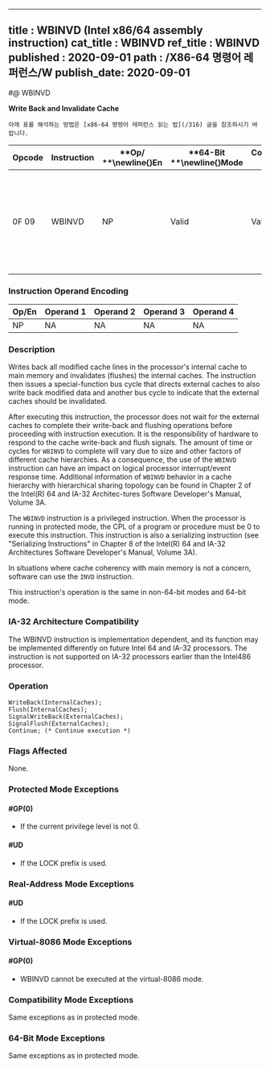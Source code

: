 ----------------------------
title : WBINVD (Intel x86/64 assembly instruction)
cat_title : WBINVD
ref_title : WBINVD
published : 2020-09-01
path : /X86-64 명령어 레퍼런스/W
publish_date: 2020-09-01
----------------------------


#@ WBINVD

**Write Back and Invalidate Cache**

```lec-info
아래 표를 해석하는 방법은 [x86-64 명령어 레퍼런스 읽는 법](/316) 글을 참조하시기 바랍니다.
```

|**Opcode**|**Instruction**|**Op/ **\newline{}**En**|**64-Bit **\newline{}**Mode**|**Compat/**\newline{}**Leg Mode**|**Description**|
|----------|---------------|------------------------|-----------------------------|---------------------------------|---------------|
|0F 09|WBINVD|NP|Valid|Valid|Write back and flush Internal caches; initiate writing-back and flushing of external caches.|
### Instruction Operand Encoding


|Op/En|Operand 1|Operand 2|Operand 3|Operand 4|
|-----|---------|---------|---------|---------|
|NP|NA|NA|NA|NA|
### Description


Writes back all modified cache lines in the processor's internal cache to main memory and invalidates (flushes) the internal caches. The instruction then issues a special-function bus cycle that directs external caches to also write back modified data and another bus cycle to indicate that the external caches should be invalidated.

After executing this instruction, the processor does not wait for the external caches to complete their write-back and flushing operations before proceeding with instruction execution. It is the responsibility of hardware to respond to the cache write-back and flush signals. The amount of time or cycles for `WBINVD` to complete will vary due to size and other factors of different cache hierarchies. As a consequence, the use of the `WBINVD` instruction can have an impact on logical processor interrupt/event response time. Additional information of `WBINVD` behavior in a cache hierarchy with hierarchical sharing topology can be found in Chapter 2 of the Intel(R) 64 and IA-32 Architec-tures Software Developer's Manual, Volume 3A.

The `WBINVD` instruction is a privileged instruction. When the processor is running in protected mode, the CPL of a program or procedure must be 0 to execute this instruction. This instruction is also a serializing instruction (see "Serializing Instructions" in Chapter 8 of the Intel(R) 64 and IA-32 Architectures Software Developer's Manual, Volume 3A).

In situations where cache coherency with main memory is not a concern, software can use the `INVD` instruction. 

This instruction's operation is the same in non-64-bit modes and 64-bit mode.

### IA-32 Architecture Compatibility


The WBINVD instruction is implementation dependent, and its function may be implemented differently on future Intel 64 and IA-32 processors. The instruction is not supported on IA-32 processors earlier than the Intel486 processor.


### Operation

```info-verb
WriteBack(InternalCaches);
Flush(InternalCaches);
SignalWriteBack(ExternalCaches);
SignalFlush(ExternalCaches);
Continue; (* Continue execution *)
```
### Flags Affected


None.


### Protected Mode Exceptions

#### #GP(0)
* If the current privilege level is not 0.

#### #UD
* If the LOCK prefix is used.

### Real-Address Mode Exceptions

#### #UD
* If the LOCK prefix is used.

### Virtual-8086 Mode Exceptions

#### #GP(0)
* WBINVD cannot be executed at the virtual-8086 mode.

### Compatibility Mode Exceptions



Same exceptions as in protected mode.


### 64-Bit Mode Exceptions



Same exceptions as in protected mode.


